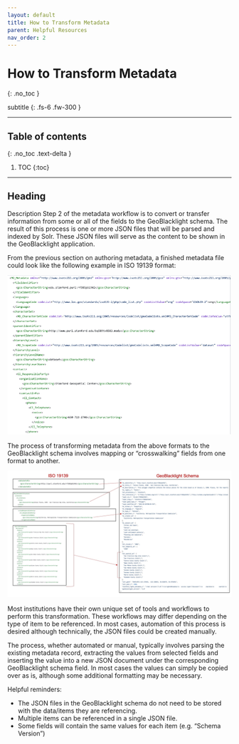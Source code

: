 ```yaml
---
layout: default
title: How to Transform Metadata
parent: Helpful Resources
nav_order: 2
---
```


# How to Transform Metadata
{: .no_toc }

subtitle
{: .fs-6 .fw-300 }

---
## Table of contents
{: .no_toc .text-delta }

1. TOC
{:toc}

---

## Heading

Description
Step 2 of the metadata workflow is to convert or transfer information from some or all of the fields to the GeoBlacklight schema.  The result of this process is one or more JSON files that will be parsed and indexed by Solr.  These JSON files will serve as the content to be shown in the GeoBlacklight application.

From the previous section on authoring metadata, a finished metadata file could look like the following example in ISO 19139 format:

![ISO Metadata ](images/ISO_snippet.png)

The process of transforming metadata from the above formats to the GeoBlacklight schema involves mapping or “crosswalking” fields from one format to another.

![ISO to GBL Crosswalk](images/ISO-GBL.jpg)


Most institutions have their own unique set of tools and workflows to perform this transformation.  These workflows may differ depending on the type of item to be referenced.  In most cases, automation of this process is desired although technically, the JSON files could be created manually.

The process, whether automated or manual, typically involves parsing the existing metadata record, extracting the values from selected fields and inserting the value into a new JSON document under the corresponding GeoBlacklight schema field.  In most cases the values can simply be copied over as is, although some additional formatting may be necessary.

Helpful reminders:

* The JSON files in the GeoBlacklight schema do not need to be stored with the data/items they are referencing.
* Multiple items can be referenced in a single JSON file.
* Some fields will contain the same values for each item (e.g. “Schema Version”)
